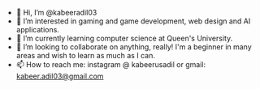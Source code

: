- 👋 Hi, I’m @kabeeradil03
- 👀 I’m interested in gaming and game development, web design and AI applications. 
- 🌱 I’m currently learning computer science at Queen's University. 
- 💞️ I’m looking to collaborate on anything, really! I'm a beginner in many areas and wish to learn as much as I can. 
- 📫 How to reach me: instagram @ kabeerusadil or gmail: kabeer.adil03@gmail.com

<!---
kabeeradil03/kabeeradil03 is a ✨ special ✨ repository because its `README.md` (this file) appears on your GitHub profile.
You can click the Preview link to take a look at your changes.
--->
